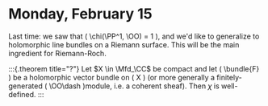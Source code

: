 # Monday, February 15

Last time: we saw that \( \chi(\PP^1, \OO) = 1 \), and we'd like to generalize to holomorphic line bundles on a Riemann surface.
This will be the main ingredient for Riemann-Roch.


:::{.theorem title="?"}
Let $X \in \Mfd_\CC$ be compact and let \( \bundle{F} \) be a holomorphic vector bundle on \( X \) (or more generally a finitely-generated \( \OO\dash \)module, i.e. a coherent sheaf).
Then $\chi$ is well-defined.
:::

